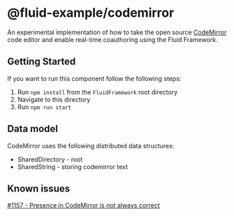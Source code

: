 # @fluid-example/codemirror

An experimental implementation of how to take the open source [CodeMirror](https://codemirror.net/) code editor
and enable real-time coauthoring using the Fluid Framework.

## Getting Started

If you want to run this component follow the following steps:

1. Run `npm install` from the `FluidFramework` root directory
2. Navigate to this directory
3. Run `npm run start`

## Data model

CodeMirror uses the following distributed data structures:

- SharedDirectory - root
- SharedString - storing codemirror text

## Known issues

[#1157 - Presence in CodeMirror is not always correct](https://github.com/microsoft/FluidFramework/issues/1157)
